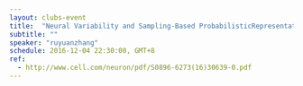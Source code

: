 ```yaml
---
layout: clubs-event
title:  "Neural Variability and Sampling-Based ProbabilisticRepresentations in the Visual Cortex"
subtitle: ""
speaker: "ruyuanzhang"
schedule: 2016-12-04 22:30:00, GMT+8
ref: 
  - http://www.cell.com/neuron/pdf/S0896-6273(16)30639-0.pdf
---
```


